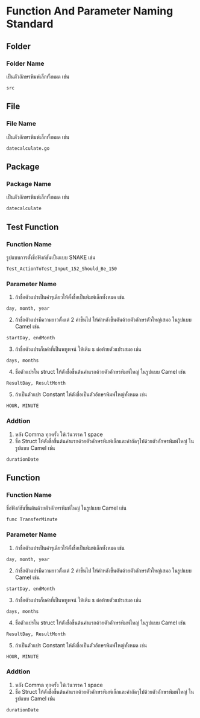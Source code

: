 # Function And Parameter Naming Standard

## Folder
### Folder Name
เป็นตัวอักษรพิมพ์เล็กทั้งหมด เช่น
```````````
src
```````````

## File
### File Name
เป็นตัวอักษรพิมพ์เล็กทั้งหมด เช่น
```````````
datecalculate.go
```````````

## Package
### Package Name
เป็นตัวอักษรพิมพ์เล็กทั้งหมด เช่น
```````````
datecalculate
```````````

## Test Function
### Function Name
รูปแบบการตั้งชื่อฟังก์ชันเป็นแบบ SNAKE เช่น
``````````
Test_ActionToTest_Input_152_Should_Be_150
``````````

### Parameter Name
1. ถ้าชื่อตัวแปรเป็นคำๆเดียวให้ตั้งชื่อเป็นพิมพ์เล็กทั้งหมด เช่น
```````````````
day, month, year
```````````````
2. ถ้าชื่อตัวแปรมีความยาวตั้งแต่ 2 คำขึ้นไป ให้คำหลังขึ้นตันด้วยตัวอักษรตัวใหญ่เสมอ ในรูปแบบ Camel เช่น
```````````````
startDay, endMonth
```````````````
3. ถ้าชื่อตัวแปรเก็บค่าที่เป็นพหูพจน์ ให้เติม s ต่อท้ายตัวแปรเสมอ เช่น
```````````````
days, months
```````````````
4. ชื่อตัวแปรใน struct ให้ตังชื่อขึ้นต้นคำแรกด้วยตัวอักษรพิมพ์ใหญ่ ในรูปแบบ Camel เช่น
```````````````
ResultDay, ResultMonth
```````````````
5. ถ้าเป็นตัวแปร Constant ให้ตังชื่อเป็นตัวอักษรพิมพ์ใหญ่ทั้งหมด เช่น
```````````````
HOUR, MINUTE
```````````````

### Addtion
1. หลัง Comma ทุกครั้ง ให้เว้นวรรค 1 space
2. ชื่อ Struct ให้ตังชื่อขึ้นต้นคำแรกด้วยตัวอักษรพิมพ์เล็กและคำถัดๆไปด้วยตัวอักษรพิมพ์ใหญ่ ในรูปแบบ Camel เช่น
```````````````
durationDate
```````````````

## Function
### Function Name
ชื่อฟังก์ชันขึ้นต้นด้วยตัวอักษรพิมพ์ใหญ่ ในรูปแบบ Camel เช่น
```````````````
func TransferMinute
```````````````

### Parameter Name
1. ถ้าชื่อตัวแปรเป็นคำๆเดียวให้ตั้งชื่อเป็นพิมพ์เล็กทั้งหมด เช่น
```````````````
day, month, year
```````````````
2. ถ้าชื่อตัวแปรมีความยาวตั้งแต่ 2 คำขึ้นไป ให้คำหลังขึ้นตันด้วยตัวอักษรตัวใหญ่เสมอ ในรูปแบบ Camel เช่น
```````````````
startDay, endMonth
```````````````
3. ถ้าชื่อตัวแปรเก็บค่าที่เป็นพหูพจน์ ให้เติม s ต่อท้ายตัวแปรเสมอ เช่น
```````````````
days, months
```````````````
4. ชื่อตัวแปรใน struct ให้ตังชื่อขึ้นต้นคำแรกด้วยตัวอักษรพิมพ์ใหญ่ ในรูปแบบ Camel เช่น
```````````````
ResultDay, ResultMonth
```````````````
5. ถ้าเป็นตัวแปร Constant ให้ตังชื่อเป็นตัวอักษรพิมพ์ใหญ่ทั้งหมด เช่น
```````````````
HOUR, MINUTE
```````````````

### Addtion
1. หลัง Comma ทุกครั้ง ให้เว้นวรรค 1 space
2. ชื่อ Struct ให้ตังชื่อขึ้นต้นคำแรกด้วยตัวอักษรพิมพ์เล็กและคำถัดๆไปด้วยตัวอักษรพิมพ์ใหญ่ ในรูปแบบ Camel เช่น
```````````````
durationDate
```````````````